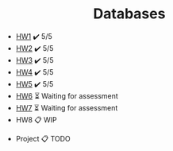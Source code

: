 <h1 align="center">Databases</h1>

- [HW1](HW1) ✔️ 5/5
- [HW2](HW2) ✔️ 5/5
- [HW3](HW3) ✔️ 5/5
- [HW4](HW4) ✔️ 5/5
- [HW5](HW5) ✔️ 5/5
- [HW6](HW6) ⏳ Waiting for assessment
- [HW7](HW7) ⏳ Waiting for assessment
- HW8 📋 WIP

<ul>
  <li>Project 📋 TODO</li>
</ul>
